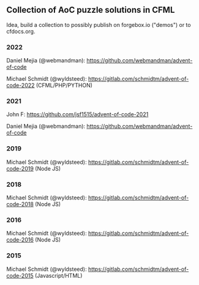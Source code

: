 ## Collection of AoC puzzle solutions in CFML

Idea, build a collection to possibly publish on forgebox.io ("demos") or to cfdocs.org. 

### 2022

Daniel Mejia (@webmandman): https://github.com/webmandman/advent-of-code

Michael Schmidt (@wyldsteed): https://gitlab.com/schmidtm/advent-of-code-2022 (CFML/PHP/PYTHON)

### 2021

John F: https://github.com/jsf1515/advent-of-code-2021

Daniel Mejia (@webmandman): https://github.com/webmandman/advent-of-code

### 2019

Michael Schmidt (@wyldsteed): https://gitlab.com/schmidtm/advent-of-code-2019 (Node JS)

### 2018

Michael Schmidt (@wyldsteed): https://gitlab.com/schmidtm/advent-of-code-2018 (Node JS)

### 2016

Michael Schmidt (@wyldsteed): https://gitlab.com/schmidtm/advent-of-code-2016 (Node JS)

### 2015

Michael Schmidt (@wyldsteed): https://gitlab.com/schmidtm/advent-of-code-2015 (Javascript/HTML)
